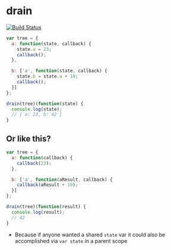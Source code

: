 # drain

[![Build Status](https://secure.travis-ci.org/evilhackerdude/drain.png)](http://travis-ci.org/evilhackerdude/drain)

~~~ js
var tree = {
  a: function(state, callback) {
    state.a = 23;
    callback();
  },

  b: ['a', function(state, callback) {
    state.b = state.a + 19;
    callback();
  }]
};

drain(tree)(function(state) {
  console.log(state);
  // { a: 23, b: 42 }
}
~~~

## Or like this?

~~~ js
var tree = {
  a: function(callback) {
    callback(23);
  },

  b: ['a', function(aResult, callback) {
    callback(aResult + 19);
  }]
};

drain(tree)(function(result) {
  console.log(result);
  // 42
}
~~~

- Because if anyone wanted a shared `state` var it could
  also be accomplished via `var state` in a parent scope
